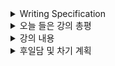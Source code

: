 <details>
<summary>Writing Specification</summary>
<div markdown="1">

>Date : 22.02.17
>
>강좌 분류 : AI 현업자 특강
>
>>강좌 번호 : 1
>>
>>제목 : 서비스 향 AI 모델 개발하기
>
>>강좌 번호 : 2
>>
>>제목 : 내가 만든 AI 모델은 합법일까, 불법일까
>
>>강좌 번호 : 3
>>
>>제목 : AI Ethics

</div>
</details>

<details>
<summary>오늘 들은 강의 총평</summary>
<div markdown="1">

사실 하루 종일 Linux & Shell & Docker를 하느라 강의를 제대로 못 들었다.

라디오처럼 들으면서 하긴 했는데, 다시 정리하기까지 시간이 조금 걸릴 듯 하다.

Linux & Shell & Docker는 그래도 시간을 투자하니까 나름 성공적으로 공부를 해놓긴 했다.

내가 썼던 카카오톡 채팅방이 csv파일로 변환이 잘 안 되었고, 무엇보다 데이터가 조금 이상했어서

txt파일로 변환하는 것이 쉽지 않았다.

수정을 해놓았으니, 강의 정리가 마무리되는대로 다시 시도해볼 계획이다.

</div>
</details>

<details>
<summary>강의 내용</summary>
<div markdown="1">

<details>
<summary>서비스 향 AI 모델 개발하기</summary>
<div markdown="1">

</div>
</details>

<details>
<summary>내가 만든 AI 모델은 합법일까, 불법일까</summary>
<div markdown="1">

</div>
</details>

<details>
<summary>AI Ethics</summary>
<div markdown="1">

</div>
</details>


</div>
</details>

<details>
<summary>후일담 및 차기 계획</summary>
<div markdown="1">

어제 Linux 안에서 겁나 치고 박은 결과 그래도 MLflow까지 어떻게 건드려보는데 성공했다.

일단.. statistics/math를 공부를 해야하는데, 그건 금요일 주중에 하게 되면

데이터 시각화랑 AI 현업자 특강을 그러면 나는... 주말에 다 들어야하는 거고

그러면서 Transformer 모델까지 직접 만들어봐야하는 것이고만

와 이거 장난 없네 ㅋㅋㅋㅋㅋ

차기 계획

1. AI 현업자 특강 4강, 5강 듣고 1강부터 5강까지 정리하기(금~토)

2. 밀린 데이터 시각화 강의 듣기(토)

3. Transformer 구현하기(일)

</div>
</details>
